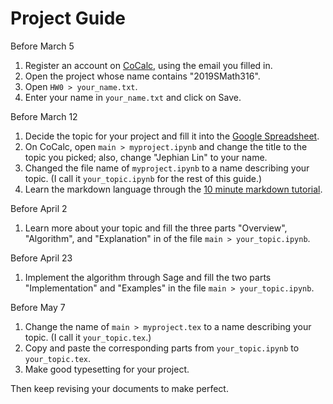 # Project Guide

Before March 5
1. Register an account on [CoCalc](https://cocalc.com/), using the email you filled in.
2. Open the project whose name contains "2019SMath316".
3. Open `HW0 > your_name.txt`.
4. Enter your name in `your_name.txt` and click on Save.

Before March 12
1. Decide the topic for your project and fill it into the [Google Spreadsheet](https://docs.google.com/spreadsheets/d/1g4T5AaM7NxUu28cFv3z0Dzg3ODD_zyc6WFU2rEITLTk/edit?usp=sharing).
2. On CoCalc, open `main > myproject.ipynb` and change the title to the topic you picked; also, change "Jephian Lin" to your name.
3. Changed the file name of `myproject.ipynb` to a name describing your topic.  (I call it `your_topic.ipynb` for the rest of this guide.)
4. Learn the markdown language through the [10 minute markdown tutorial](https://commonmark.org/help/tutorial/).

Before April 2
1. Learn more about your topic and fill the three parts "Overview", "Algorithm", and "Explanation" in of the file `main > your_topic.ipynb`.

Before April 23
1. Implement the algorithm through Sage and fill the two parts "Implementation" and "Examples" in the file `main > your_topic.ipynb`.

Before May 7
1. Change the name of `main > myproject.tex` to a name describing your topic.  (I call it `your_topic.tex`.)
2. Copy and paste the corresponding parts from `your_topic.ipynb` to `your_topic.tex`.  
3. Make good typesetting for your project.

Then keep revising your documents to make perfect.

